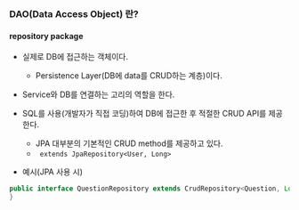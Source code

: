 ### DAO(Data Access Object) 란?
#### repository package

* 실제로 DB에 접근하는 객체이다.
    * Persistence Layer(DB에 data를 CRUD하는 계층)이다.

* Service와 DB를 연결하는 고리의 역할을 한다.
* SQL를 사용(개발자가 직접 코딩)하여 DB에 접근한 후 적절한 CRUD API를 제공한다.
    * JPA 대부분의 기본적인 CRUD method를 제공하고 있다.
    * ``` extends JpaRepository<User, Long>```
* 예시(JPA 사용 시)
```java
public interface QuestionRepository extends CrudRepository<Question, Long> {
}
```